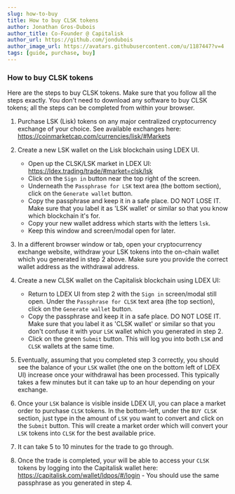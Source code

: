 ```yaml
---
slug: how-to-buy
title: How to buy CLSK tokens
author: Jonathan Gros-Dubois
author_title: Co-Founder @ Capitalisk
author_url: https://github.com/jondubois
author_image_url: https://avatars.githubusercontent.com/u/1187447?v=4
tags: [guide, purchase, buy]
---
```


### How to buy CLSK tokens

Here are the steps to buy CLSK tokens. Make sure that you follow all the steps exactly.
You don't need to download any software to buy CLSK tokens; all the steps can be completed from within your browser.

1. Purchase LSK (Lisk) tokens on any major centralized cryptocurrency exchange of your choice. See available exchanges here: https://coinmarketcap.com/currencies/lisk/#Markets

2. Create a new LSK wallet on the Lisk blockchain using LDEX UI.
    - Open up the CLSK/LSK market in LDEX UI: https://ldex.trading/trade/#market=clsk/lsk
    - Click on the `Sign in` button near the top right of the screen.
    - Underneath the `Passphrase for LSK` text area (the bottom section), click on the `Generate wallet` button.
    - Copy the passphrase and keep it in a safe place. DO NOT LOSE IT. Make sure that you label it as 'LSK wallet' or similar so that you know which blockchain it's for.
    - Copy your new wallet address which starts with the letters `lsk`.
    - Keep this window and screen/modal open for later.

3. In a different browser window or tab, open your cryptocurrency exchange website, withdraw your LSK tokens into the on-chain wallet which you generated in step 2 above. Make sure you provide the correct wallet address as the withdrawal address.

4. Create a new CLSK wallet on the Capitalisk blockchain using LDEX UI:
    - Return to LDEX UI from step 2 with the `Sign in` screen/modal still open. Under the `Passphrase for CLSK` text area (the top section), click on the `Generate wallet` button.
    - Copy the passphrase and keep it in a safe place. DO NOT LOSE IT. Make sure that you label it as 'CLSK wallet' or similar so that you don't confuse it with your `LSK` wallet which you generated in step 2.
    - Click on the green `Submit` button. This will log you into both `LSK` and `CLSK` wallets at the same time.

5. Eventually, assuming that you completed step 3 correctly, you should see the balance of your `LSK` wallet (the one on the bottom left of LDEX UI) increase once your withdrawal has been processed. This typically takes a few minutes but it can take up to an hour depending on your exchange.

6. Once your `LSK` balance is visible inside LDEX UI, you can place a market order to purchase `CLSK` tokens. In the bottom-left, under the `BUY CLSK` section, just type in the amount of `LSK` you want to convert and click on the `Submit` button. This will create a market order which will convert your `LSK` tokens into `CLSK` for the best available price.

7. It can take 5 to 10 minutes for the trade to go through.

8. Once the trade is completed, your will be able to access your `CLSK` tokens by logging into the Capitalisk wallet here: https://capitalisk.com/wallet/ldpos/#/login - You should use the same passphrase as you generated in step 4.
